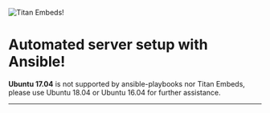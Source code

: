 ![Titan Embeds!](https://i.imgur.com/v7iqMj8.png "Titan Embeds!")

# Automated server setup with Ansible!

**Ubuntu 17.04** is not supported by ansible-playbooks nor Titan Embeds, please use Ubuntu 18.04 or Ubuntu 16.04 for further assistance.

---
